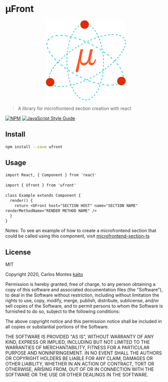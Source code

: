 # µFront

<p align="center">
 <img src="./ufront-logo.png" alt="Ufront" title="UFront Logo" width="250" height="250" />
</p>

> A library for microfrontend section creation with react

[![NPM](https://img.shields.io/npm/v/ufront)](https://www.npmjs.com/package/ufront) [![JavaScript Style Guide](https://img.shields.io/badge/code_style-standard-brightgreen.svg)](https://standardjs.com)

## Install

```bash
npm install --save ufront
```

## Usage

```tsx
import React, { Component } from 'react'

import { Ufront } from 'ufront'

class Example extends Component {
  render() {
    return <UFront host="SECTION HOST" name="SECTION NAME" renderMethodName="RENDER METHOD NAME" />
  }
}
```

Notes: To see an example of how to create a microfrontend section that could be called using this component, visit [microfrontend-section-ts](https://github.com/kaito002/react-microfrontend-section-ts)

## License
MIT

Copyright 2020, Carlos Montes [kaito](https://github.com/kaito002)

Permission is hereby granted, free of charge, to any person obtaining a copy of this software and associated documentation files (the "Software"), to deal in the Software without restriction, including without limitation the rights to use, copy, modify, merge, publish, distribute, sublicense, and/or sell copies of the Software, and to permit persons to whom the Software is furnished to do so, subject to the following conditions:

The above copyright notice and this permission notice shall be included in all copies or substantial portions of the Software.

THE SOFTWARE IS PROVIDED "AS IS", WITHOUT WARRANTY OF ANY KIND, EXPRESS OR IMPLIED, INCLUDING BUT NOT LIMITED TO THE WARRANTIES OF MERCHANTABILITY, FITNESS FOR A PARTICULAR PURPOSE AND NONINFRINGEMENT. IN NO EVENT SHALL THE AUTHORS OR COPYRIGHT HOLDERS BE LIABLE FOR ANY CLAIM, DAMAGES OR OTHER LIABILITY, WHETHER IN AN ACTION OF CONTRACT, TORT OR OTHERWISE, ARISING FROM, OUT OF OR IN CONNECTION WITH THE SOFTWARE OR THE USE OR OTHER DEALINGS IN THE SOFTWARE.
